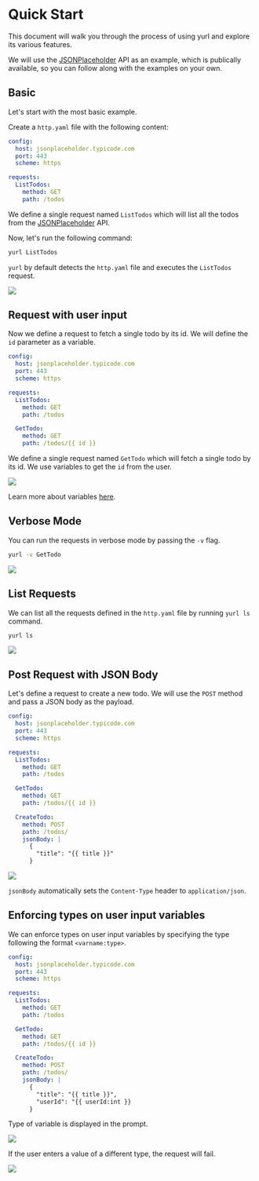 # Quick Start

This document will walk you through the process of using yurl and explore its various features.

We will use the [JSONPlaceholder](https://jsonplaceholder.typicode.com/) API as an example, which is publically available, so you can follow along with the examples on your own.

## Basic

Let's start with the most basic example.

Create a `http.yaml` file with the following content:

```yaml title="http.yaml"
config:
  host: jsonplaceholder.typicode.com
  port: 443
  scheme: https

requests:
  ListTodos:
    method: GET
    path: /todos
```

We define a single request named `ListTodos` which will list all the todos from the [JSONPlaceholder](https://jsonplaceholder.typicode.com/) API.

Now, let's run the following command:

```bash
yurl ListTodos
```

`yurl` by default detects the `http.yaml` file and executes the `ListTodos` request.

![](./media/quick-start/quick-start-basic.gif)

## Request with user input

Now we define a request to fetch a single todo by its id. We will define the `id` parameter as a variable.

```yaml title="http.yaml" hl_lines="11-13"
config:
  host: jsonplaceholder.typicode.com
  port: 443
  scheme: https

requests:
  ListTodos:
    method: GET
    path: /todos

  GetTodo:
    method: GET
    path: /todos/{{ id }}
```

We define a single request named `GetTodo` which will fetch a single todo by its id. We use variables to get the `id` from the user.

![](./media/quick-start/quick-start-user-input.gif)

Learn more about variables [here](./variables.md).

## Verbose Mode

You can run the requests in verbose mode by passing the `-v` flag.

```bash
yurl -v GetTodo
```

![](./media/quick-start/quick-start-verbose-mode.gif)

## List Requests

We can list all the requests defined in the `http.yaml` file by running `yurl ls` command.

```bash
yurl ls
```

![](./media/quick-start/quick-start-list-requests.gif)

## Post Request with JSON Body

Let's define a request to create a new todo. We will use the `POST` method and pass a JSON body as the payload.

```yaml title="http.yaml" hl_lines="15-21"
config:
  host: jsonplaceholder.typicode.com
  port: 443
  scheme: https

requests:
  ListTodos:
    method: GET
    path: /todos

  GetTodo:
    method: GET
    path: /todos/{{ id }}

  CreateTodo:
    method: POST
    path: /todos/
    jsonBody: |
      {
        "title": "{{ title }}"
      }
```

![](./media/quick-start/quick-start-post-request.gif)

`jsonBody` automatically sets the `Content-Type` header to `application/json`.

## Enforcing types on user input variables

We can enforce types on user input variables by specifying the type following the format `<varname:type>`.

```yaml title="http.yaml" hl_lines="21"
config:
  host: jsonplaceholder.typicode.com
  port: 443
  scheme: https

requests:
  ListTodos:
    method: GET
    path: /todos

  GetTodo:
    method: GET
    path: /todos/{{ id }}

  CreateTodo:
    method: POST
    path: /todos/
    jsonBody: |
      {
        "title": "{{ title }}",
        "userId": "{{ userId:int }}
      }
```

Type of variable is displayed in the prompt.

![](./media/quick-start/quick-start-type-enforcement.gif)

If the user enters a value of a different type, the request will fail.

![](./media/quick-start/quick-start-type-enforcement-fail.gif)